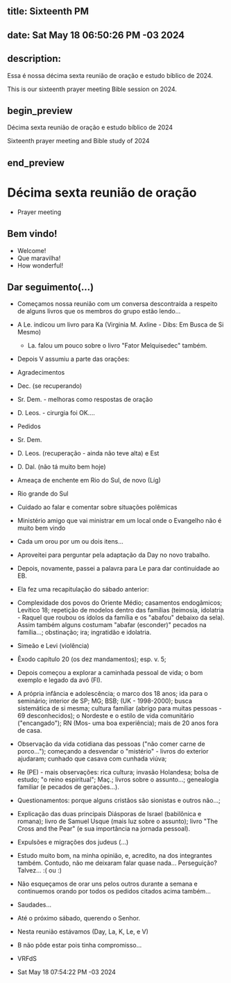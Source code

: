 ## title: Sixteenth PM 
## date: Sat May 18 06:50:26 PM -03 2024

## description:

Essa é nossa décima sexta reunião de oração e estudo bíblico de 2024.

This is our sixteenth prayer meeting Bible session on 2024.

## begin_preview 

Décima sexta reunião de oração e estudo bíblico de 2024

Sixteenth prayer meeting and Bible study of 2024

## end_preview

# Décima sexta reunião de oração
- Prayer meeting 

## Bem vindo!

- Welcome!
- Que maravilha!
- How wonderful!

## Dar seguimento(...)

- Começamos nossa reunião com um conversa descontraída a respeito de
  alguns livros que os membros do grupo estão lendo...
- A Le. indicou um livro para Ka (Virginia M. Axline - Dibs: Em Busca
  de Si Mesmo)
  - La. falou um pouco sobre o livro "Fator Melquisedec" também.
- Depois V assumiu a parte das orações:
- Agradecimentos
- Dec. (se recuperando)
- Sr. Dem. - melhoras como respostas de oração
- D. Leos. - cirurgia foi OK....

- Pedidos
- Sr. Dem.
- D. Leos. (recuperação - ainda não teve alta) e Est
- D. Dal. (não tá muito bem hoje)
- Ameaça de enchente em Rio do Sul, de novo (Líg)
- Rio grande do Sul
- Cuidado ao falar e comentar sobre situações polêmicas
- Ministério amigo que vai ministrar em um local onde o Evangelho não é muito bem vindo

- Cada um orou por um ou dois itens...
- Aproveitei para perguntar pela adaptação da Day no novo trabalho.

- Depois, novamente, passei a palavra para Le para dar continuidade ao
  EB.
- Ela fez uma recapitulação do sábado anterior:
- Complexidade dos povos do Oriente Médio; casamentos endogâmicos;
  Levítico 18; repetição de modelos dentro das famílias (teimosia,
  idolatria - Raquel que roubou os ídolos da família e os "abafou"
  debaixo da sela). Assim também alguns costumam "abafar (esconder)"
  pecados na família...; obstinação; ira; ingratidão e idolatria.
- Simeão e Levi (violência)
- Êxodo capítulo 20 (os dez mandamentos); esp. v. 5; 
- Depois começou a explorar a caminhada pessoal de vida; o bom exemplo
  e legado da avó (Fl).
- A própria infância e adolescência; o marco dos 18 anos; ida para o
  seminário; interior de SP; MG; BSB; (UK - 1998-2000); busca
  sistemática de si mesma; cultura familiar (abrigo para muitas
  pessoas - 69 desconhecidos); o Nordeste e o estilo de vida
  comunitário ("encangado"); RN (Mos- uma boa experiência); mais de 20
  anos fora de casa.
- Observação da vida cotidiana das pessoas ("não comer carne de
  porco..."); começando a desvendar o "mistério" - livros do exterior
  ajudaram; cunhado que casava com cunhada viúva;
- Re (PE) - mais observações: rica cultura; invasão Holandesa; bolsa
  de estudo; "o reino espiritual"; Maç.; livros sobre o assunto...;
  genealogia familiar (e pecados de gerações...).
- Questionamentos: porque alguns cristãos são sionistas e outros
  não...; 
- Explicação das duas principais Diásporas de Israel (babilônica e
  romana); livro de Samuel Usque (mais luz sobre o assunto); livro
  "The Cross and the Pear" (e sua importância na jornada pessoal).
- Expulsões e migrações dos judeus (...)

- Estudo muito bom, na minha opinião, e, acredito, na dos integrantes
  também. Contudo, não me deixaram falar quase nada... Perseguição?
  Talvez... :( ou :) 
  
- Não esqueçamos de orar uns pelos outros durante a semana e
  continuemos orando por todos os pedidos citados acima também...

- Saudades...

- Até o próximo sábado, querendo o Senhor.

- Nesta reunião estávamos (Day, La, K, Le, e V)
- B não pôde estar pois tinha compromisso...

- VRFdS
- Sat May 18 07:54:22 PM -03 2024

